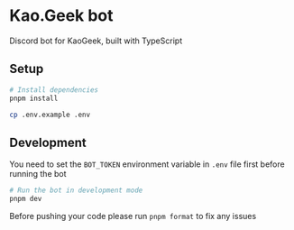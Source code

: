 # Kao.Geek bot

Discord bot for KaoGeek, built with TypeScript

## Setup

```bash
# Install dependencies
pnpm install

cp .env.example .env
```

## Development

You need to set the `BOT_TOKEN` environment variable in `.env` file first before running the bot

```bash
# Run the bot in development mode
pnpm dev
```

Before pushing your code please run `pnpm format` to fix any issues
